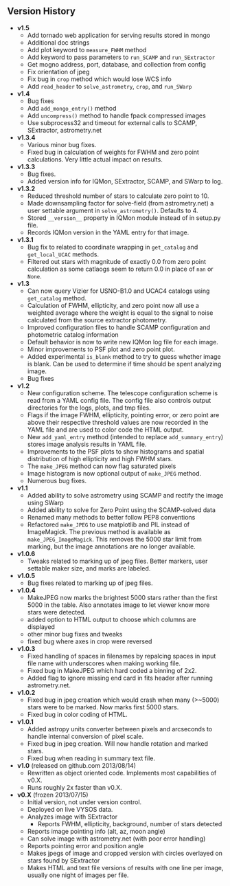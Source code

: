 ## Version History

* __v1.5__
    * Add tornado web application for serving results stored in mongo
    * Additional doc strings
    * Add plot keyword to ``measure_FWHM`` method
    * Add keyword to pass parameters to ``run_SCAMP`` and ``run_SExtractor``
    * Get mogno address, port, database, and collection from config
    * Fix orientation of jpeg
    * Fix bug in ``crop`` method which would lose WCS info
    * Add ``read_header`` to ``solve_astrometry``, ``crop``, and ``run_SWarp``
* __v1.4__
    * Bug fixes
    * Add `add_mongo_entry()` method
    * Add `uncompress()` method to handle fpack compressed images
    * Use subprocess32 and timeout for external calls to SCAMP, SExtractor, astrometry.net
* __v1.3.4__
    * Various minor bug fixes.
    * Fixed bug in calculation of weights for FWHM and zero point calculations.  Very little actual impact on results.
* __v1.3.3__
    * Bug fixes.
    * Added version info for IQMon, SExtractor, SCAMP, and SWarp to log.
* __v1.3.2__
    * Reduced threshold number of stars to calculate zero point to 10.
    * Made downsampling factor for solve-field (from astrometry.net) a user settable argument in `solve_astrometry()`.  Defaults to 4.
    * Stored `__version__` property in IQMon module instead of in setup.py file.
    * Records IQMon version in the YAML entry for that image.
* __v1.3.1__
    * Bug fix to related to coordinate wrapping in `get_catalog` and `get_local_UCAC` methods.
    * Filtered out stars with magnitude of exactly 0.0 from zero point calculation as some catlaogs seem to return 0.0 in place of `nan` or `None`.
* __v1.3__
    * Can now query Vizier for USNO-B1.0 and UCAC4 catalogs using `get_catalog` method.
    * Calculation of FWHM, ellipticity, and zero point now all use a weighted average where the weight is equal to the signal to noise calculated from the source extractor photometry.
    * Improved configuration files to handle SCAMP configuration and photometric catalog information
    * Default behavior is now to write new IQMon log file for each image.
    * Minor improvements to PSF plot and zero point plot.
    * Added experimental `is_blank` method to try to guess whether image is blank.  Can be used to determine if time should be spent analyzing image.
    * Bug fixes
* __v1.2__
    * New configuration scheme.  The telescope configuration scheme is read from a YAML config file.  The config file also controls output directories for the logs, plots, and tmp files.
    * Flags if the image FWHM, ellipticity, pointing error, or zero point are above their respective threshold values are now recorded in the YAML file and are used to color code the HTML output.
    * New `add_yaml_entry` method (intended to replace `add_summary_entry`) stores image analysis results in YAML file.
    * Improvements to the PSF plots to show histograms and spatial distribution of high ellipticity and high FWHM stars.
    * The `make_JPEG` method can now flag saturated pixels
    * Image histogram is now optional output of `make_JPEG` method.
    * Numerous bug fixes.
* __v1.1__
    * Added ability to solve astrometry using SCAMP and rectify the image using SWarp
    * Added ability to solve for Zero Point using the SCAMP-solved data
    * Renamed many methods to better follow PEP8 conventions
    * Refactored `make_JPEG` to use matplotlib and PIL instead of ImageMagick.  The previous method is available as `make_JPEG_ImageMagick`.  This removes the 5000 star limit from marking, but the image annotations are no longer available.
* __v1.0.6__
    * Tweaks related to marking up of jpeg files.  Better markers, user settable maker size, and marks are labeled.
* __v1.0.5__
    * Bug fixes related to marking up of jpeg files.
* __v1.0.4__
    * MakeJPEG now marks the brightest 5000 stars rather than the first 5000 in the table.  Also annotates image to let viewer know more stars were detected.
    * added option to HTML output to choose which columns are displayed
    * other minor bug fixes and tweaks
    * fixed bug where axes in crop were reversed
* __v1.0.3__
    * Fixed handling of spaces in filenames by repalcing spaces in input file name with underscores when making working file.
    * Fixed bug in MakeJPEG which hard coded a binning of 2x2.
    * Added flag to ignore missing end card in fits header after running astrometry.net.
* __v1.0.2__
    * Fixed bug in jpeg creation which would crash when many (>~5000) stars were to be marked.  Now marks first 5000 stars.
    * Fixed bug in color coding of HTML.
* __v1.0.1__
    * Added astropy units converter between pixels and arcseconds to handle internal conversion of pixel scale.
    * Fixed bug in jpeg creation.  Will now handle rotation and marked stars.
    * Fixed bug when reading in summary text file.
* __v1.0__ (released on github.com 2013/08/14)
    * Rewritten as object oriented code.  Implements most capabilities of v0.X.
    * Runs roughly 2x faster than v0.X.
* __v0.X__ (frozen 2013/07/15)
    * Initial version, not under version control.
    * Deployed on live VYSOS data.
    * Analyzes image with SExtractor
        * Reports FWHM, ellipticity, background, number of stars detected
    * Reports image pointing info (alt, az, moon angle)
    * Can solve image with astrometry.net (with poor error handling)
    * Reports pointing error and position angle
    * Makes jpegs of image and cropped version with circles overlayed on stars found by SExtractor
    * Makes HTML and text file versions of results with one line per image, usually one night of images per file.
